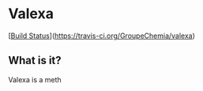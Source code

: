 # Valexa
[[Build Status](https://travis-ci.org/GroupeChemia/valexa.svg?branch=master)](https://travis-ci.org/GroupeChemia/valexa)

## What is it?

Valexa is a meth